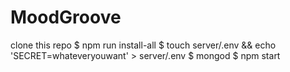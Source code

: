 # MoodGroove

clone this repo
$ npm run install-all
$ touch server/.env && echo 'SECRET=whateveryouwant' > server/.env
$ mongod
$ npm start
